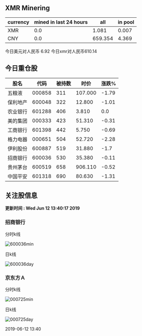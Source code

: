 ## XMR Minering

|currency|mined in last 24 hours|all|in pool|
|---|---|---|---|
|XMR|0.0|1.081|0.007|
|CNY|0.0|659.354|4.369|

今日美元对人民币 6.92	今日xmr对人民币610.14


## 今日重仓股 

|股名|代码|被持数|时价|涨跌%|
|---|---|---|---|---|
|五粮液|000858|311|107.000|-1.79|
|保利地产|600048|322|12.800|-1.01|
|农业银行|601288|406|3.810|0.0|
|美的集团|000333|423|51.310|-0.31|
|工商银行|601398|442|5.750|-0.69|
|格力电器|000651|504|52.720|-2.28|
|伊利股份|600887|519|31.880|-1.7|
|招商银行|600036|530|35.380|-0.11|
|贵州茅台|600519|658|906.110|-0.52|
|中国平安|601318|690|80.630|-1.31|

## 关注股信息
**更新时间 : Wed Jun 12 13:40:17 2019**
### 招商银行 
分时k线

![600036min](http://image.sinajs.cn/newchart/min/n/sh600036.gif)

日k线

![600036day](http://image.sinajs.cn/newchart/daily/n/sh600036.gif)

### 京东方Ａ 
分时k线

![000725min](http://image.sinajs.cn/newchart/min/n/sz000725.gif)

日k线

![000725day](http://image.sinajs.cn/newchart/daily/n/sz000725.gif)

2019-06-12 13:40